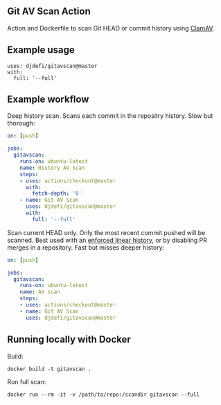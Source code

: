 ## Git AV Scan Action

Action and Dockerfile to scan Git HEAD or commit history using [ClamAV](https://www.clamav.net/). 

## Example usage

```
uses: djdefi/gitavscan@master
with:
  full: '--full'
```

## Example workflow

Deep history scan. Scans each commit in the repositry history. Slow but thorough:

```yaml
on: [push]

jobs:
  gitavscan:
    runs-on: ubuntu-latest
    name: History AV Scan
    steps:
    - uses: actions/checkout@master
      with:
        fetch-depth: '0'
    - name: Git AV Scan
      uses: djdefi/gitavscan@master
      with:
        full: '--full'
```  

Scan current HEAD only. Only the most recent commit pushed will be scanned. Best used with an [enforced linear history](https://help.github.com/en/github/administering-a-repository/requiring-a-linear-commit-history), or by disabling PR merges in a repository. Fast but misses deeper history:

```yaml
on: [push]

jobs:
  gitavscan:
    runs-on: ubuntu-latest
    name: AV scan
    steps:
    - uses: actions/checkout@master
    - name: Git AV Scan
      uses: djdefi/gitavscan@master
``` 

## Running locally with Docker

Build:

```shell
docker build -t gitavscan .
```

Run full scan:

```shell
docker run --rm -it -v /path/to/repo:/scandir gitavscan --full
```
